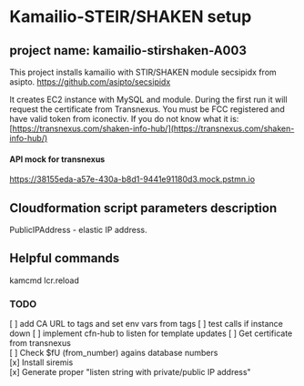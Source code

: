 # Kamailio-STEIR/SHAKEN setup

project name: kamailio-stirshaken-A003
---------------------------- 

This project installs kamailio with STIR/SHAKEN module secsipidx from asipto.
https://github.com/asipto/secsipidx

It creates EC2 instance with MySQL and module. During the first run it will request the certificate from Transnexus. You must be FCC registered and have valid token from iconectiv. If you do not know what it is: [https://transnexus.com/shaken-info-hub/](https://transnexus.com/shaken-info-hub/)


#### API mock for transnexus
https://38155eda-a57e-430a-b8d1-9441e91180d3.mock.pstmn.io


## Cloudformation script parameters description
PublicIPAddress - elastic IP address. 


## Helpful commands
kamcmd lcr.reload

### TODO
[ ] add CA URL to tags and set env vars from tags
[ ] test calls if instance down
[ ] implement cfn-hub to listen for template updates
[ ] Get certificate from transnexus  
[ ] Check $fU (from_number) agains database numbers  
[x] Install siremis  
[x] Generate proper "listen string with private/public IP address"  